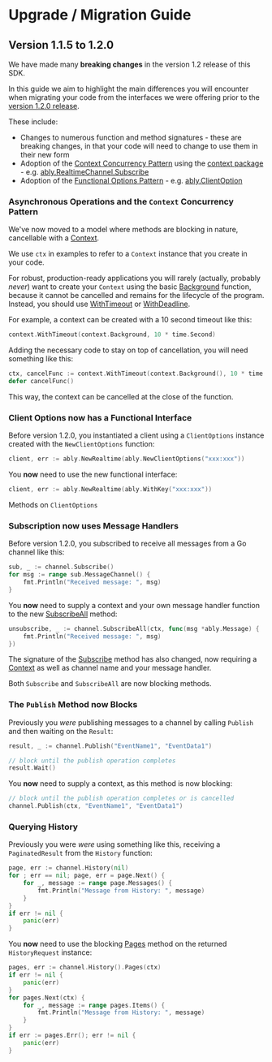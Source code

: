 # Upgrade / Migration Guide

## Version 1.1.5 to 1.2.0

We have made many **breaking changes** in the version 1.2 release of this SDK.

In this guide we aim to highlight the main differences you will encounter when migrating your code from the interfaces we were offering prior to the [version 1.2.0 release](https://github.com/ably/ably-go/releases/tag/v1.2.0).

These include:

- Changes to numerous function and method signatures - these are breaking changes, in that your code will need to change to use them in their new form
- Adoption of the [Context Concurrency Pattern](https://blog.golang.org/context) using the [context package](https://pkg.go.dev/context) - e.g. [ably.RealtimeChannel.Subscribe](https://pkg.go.dev/github.com/ably/ably-go/ably#RealtimeChannel.Subscribe)
- Adoption of the [Functional Options Pattern](https://dave.cheney.net/2014/10/17/functional-options-for-friendly-apis) - e.g. [ably.ClientOption](https://pkg.go.dev/github.com/ably/ably-go/ably#ClientOption)

### Asynchronous Operations and the `Context` Concurrency Pattern

We've now moved to a model where methods are blocking in nature, cancellable with a [Context](https://pkg.go.dev/context#Context).

We use `ctx` in examples to refer to a `Context` instance that you create in your code.

For robust, production-ready applications you will rarely (actually, probably _never_) want to create your `Context` using the basic [Background](https://pkg.go.dev/context#Background) function, because it cannot be cancelled and remains for the lifecycle of the program. Instead, you should use [WithTimeout](https://pkg.go.dev/context#WithTimeout) or [WithDeadline](https://pkg.go.dev/context#WithDeadline).

For example, a context can be created with a 10 second timeout like this:

```go
context.WithTimeout(context.Background, 10 * time.Second)
```

Adding the necessary code to stay on top of cancellation, you will need something like this:

```go
ctx, cancelFunc := context.WithTimeout(context.Background(), 10 * time.Second)
defer cancelFunc()
```

This way, the context can be cancelled at the close of the function.

### Client Options now has a Functional Interface

Before version 1.2.0, you instantiated a client using a `ClientOptions` instance created with the `NewClientOptions` function:

```go
client, err := ably.NewRealtime(ably.NewClientOptions("xxx:xxx"))
```

You **now** need to use the new functional interface:

```go
client, err := ably.NewRealtime(ably.WithKey("xxx:xxx"))
```

Methods on `ClientOptions`

### Subscription now uses Message Handlers

Before version 1.2.0, you subscribed to receive all messages from a Go channel like this:

```go
sub, _ := channel.Subscribe()
for msg := range sub.MessageChannel() {
    fmt.Println("Received message: ", msg)
}
```

You **now** need to supply a context and your own message handler function to the new [SubscribeAll](https://pkg.go.dev/github.com/ably/ably-go/ably#RealtimeChannel.SubscribeAll) method:

```go
unsubscribe, _ := channel.SubscribeAll(ctx, func(msg *ably.Message) {
    fmt.Println("Received message: ", msg)
})
```

The signature of the [Subscribe](https://pkg.go.dev/github.com/ably/ably-go/ably#RealtimeChannel.Subscribe) method has also changed, now requiring a [Context](https://pkg.go.dev/context#Context) as well as channel name and your message handler.

Both `Subscribe` and `SubscribeAll` are now blocking methods.

### The `Publish` Method now Blocks

Previously you _were_ publishing messages to a channel by calling `Publish` and then waiting on the `Result`:

```go
result, _ := channel.Publish("EventName1", "EventData1")

// block until the publish operation completes
result.Wait()
```

You **now** need to supply a context, as this method is now blocking:

```go
// block until the publish operation completes or is cancelled
channel.Publish(ctx, "EventName1", "EventData1")
```

### Querying History

Previously you were _were_ using something like this, receiving a `PaginatedResult` from the `History` function:

```go
page, err := channel.History(nil)
for ; err == nil; page, err = page.Next() {
    for _, message := range page.Messages() {
        fmt.Println("Message from History: ", message)
    }
}
if err != nil {
    panic(err)
}
```

You **now** need to use the blocking [Pages](https://pkg.go.dev/github.com/ably/ably-go/ably#HistoryRequest.Pages) method on the returned `HistoryRequest` instance:

```go
pages, err := channel.History().Pages(ctx)
if err != nil {
    panic(err)
}
for pages.Next(ctx) {
    for _, message := range pages.Items() {
        fmt.Println("Message from History: ", message)
    }
}
if err := pages.Err(); err != nil {
    panic(err)
}
```
